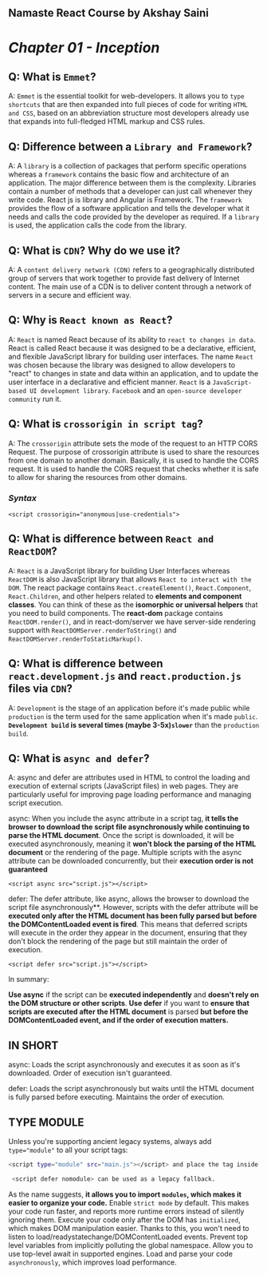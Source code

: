 ## Namaste React Course by Akshay Saini
# _Chapter 01 - Inception_

## Q: What is `Emmet`?
A: `Emmet` is the essential toolkit for web-developers. It allows you to `type shortcuts` that are then expanded into full pieces of code for writing `HTML and CSS`, based on an abbreviation structure most developers already use that expands into full-fledged HTML markup and CSS rules.


## Q: Difference between a `Library and Framework`?
A: A `library` is a collection of packages that perform specific operations whereas a `framework` contains the basic flow and architecture of an application. The major difference between them is the complexity. Libraries contain a number of methods that a developer can just call whenever they write code. React js is library and Angular is Framework.
The `framework` provides the flow of a software application and tells the developer what it needs and calls the code provided by the developer as required. If a `library` is used, the application calls the code from the library.


## Q: What is `CDN`? Why do we use it?
A: A `content delivery network (CDN)` refers to a geographically distributed group of servers that work together to provide fast delivery of Internet content.
The main use of a CDN is to deliver content through a network of servers in a secure and efficient way.


## Q: Why is `React known as React`?
A: `React` is named React because of its ability to `react to changes in data`.
React is called React because it was designed to be a declarative, efficient, and flexible JavaScript library for building user interfaces.
The name `React` was chosen because the library was designed to allow developers to "react" to changes in state and data within an application, and to update the user interface in a declarative and efficient manner.
`React` is a `JavaScript-based UI development library`. `Facebook` and an `open-source developer community` run it.


## Q: What is `crossorigin in script tag`?
A: The `crossorigin` attribute sets the mode of the request to an HTTP CORS Request. 
The purpose of crossorigin attribute is used to share the resources from one domain to another domain. Basically, it is used to handle the CORS request. It is used to handle the CORS request that checks whether it is safe to allow for sharing the resources from other domains.
### _Syntax_
```
<script crossorigin="anonymous|use-credentials">
```

## Q: What is difference between `React and ReactDOM`?
A: `React` is a JavaScript library for building User Interfaces whereas `ReactDOM` is also JavaScript library that allows `React to interact with the DOM`.
The react package contains `React.createElement()`, `React.Component`, `React.Children`, and other helpers related to **elements and component classes**. You can think of these as the **isomorphic or universal helpers** that you need to build components. The **react-dom** package contains `ReactDOM.render()`, and in react-dom/server we have server-side rendering support with `ReactDOMServer.renderToString()` and `ReactDOMServer.renderToStaticMarkup()`.


## Q: What is difference between `react.development.js` and `react.production.js` files via `CDN`?
A: `Development` is the stage of an application before it's made public while `production` is the term used for the same application when it's made `public`.
**`Development build` is several times (maybe 3-5x)`slower`** than the `production build`.


## Q: What is `async and defer`?
A: async and defer are attributes used in HTML to control the loading and execution of external scripts (JavaScript files) in web pages. They are particularly useful for improving page loading performance and managing script execution.

async: When you include the async attribute in a script tag, **it tells the browser to download the script file asynchronously while continuing to parse the HTML document**. Once the script is downloaded, it will be executed asynchronously, meaning it **won't block the parsing of the HTML document** or the rendering of the page. Multiple scripts with the async attribute can be downloaded concurrently, but their **execution order is not guaranteed**

```
<script async src="script.js"></script>

````
defer: The defer attribute, like async, allows the browser to download the script file asynchronously**. However, scripts with the defer attribute will be **executed only after the HTML document has been fully parsed but before the DOMContentLoaded event is fired**. 
This means that deferred scripts will execute in the order they appear in the document, ensuring that they don't block the rendering of the page but still maintain the order of execution.
```
<script defer src="script.js"></script>
```
In summary:

**Use async** if the script can be **executed independently** and **doesn't rely on the DOM structure or other scripts**.
**Use defer** if you want to **ensure that scripts are executed after the HTML document** is parsed **but before the DOMContentLoaded event, and if the order of execution matters.**

## IN SHORT 
async: Loads the script asynchronously and executes it as soon as it's downloaded. Order of execution isn't guaranteed.

defer: Loads the script asynchronously but waits until the HTML document is fully parsed before executing. Maintains the order of execution.


## TYPE MODULE 

Unless you're supporting ancient legacy systems, always add `type="module"` to all your script tags:
```sh
<script type="module" src="main.js"></script> and place the tag inside <head>
```
```sh
 <script defer nomodule> can be used as a legacy fallback.
```


As the name suggests, **it allows you to import `modules`, which makes it easier to organize your code.**
Enable `strict mode` by default. This makes your code run faster, and reports more runtime errors instead of silently ignoring them.
Execute your code only after the DOM has `initialized`, which makes DOM manipulation easier. Thanks to this, you won't need to listen to load/readystatechange/DOMContentLoaded events.
Prevent top level variables from implicitly polluting the global namespace.
Allow you to use top-level await in supported engines.
Load and parse your code `asynchronously`, which improves load performance.

